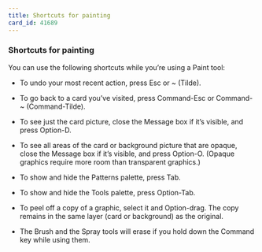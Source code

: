 ```yaml
---
title: Shortcuts for painting
card_id: 41689
---
```


### Shortcuts for painting

You can use the following shortcuts while you’re using a Paint tool:

* To undo your most recent action,     press Esc or ~ (Tilde).

* To go back to a card you’ve visited,     press Command-Esc or Command-~ (Command-Tilde).

* To see just the card picture, close the     Message box if it’s visible, and     press Option-D.

* To see all areas of the card or background    picture that are opaque, close the     Message box if it’s visible, and     press Option-O. (Opaque graphics require    more room than transparent graphics.)

* To show and hide the Patterns palette,     press Tab.

* To show and hide the Tools palette,     press Option-Tab.

* To peel off a copy of a graphic, select it     and Option-drag. The copy  remains in     the same layer (card or  background) as      the original.

* The Brush and the Spray tools will erase     if you hold down the Command key while    using them. 